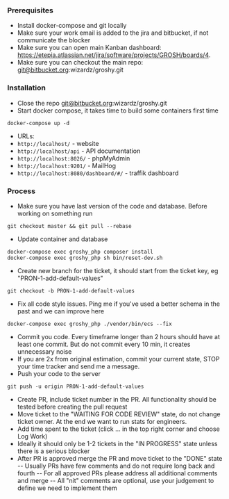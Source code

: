 ### Prerequisites 
 - Install docker-compose and git locally
 - Make sure your work email is added to the jira and bitbucket, if not communicate the blocker
 - Make sure you can open main Kanban dashboard: https://etepia.atlassian.net/jira/software/projects/GROSH/boards/4.
 - Make sure you can checkout the main repo: git@bitbucket.org:wizardz/groshy.git

### Installation
 - Close the repo git@bitbucket.org:wizardz/groshy.git
 - Start docker compose, it takes time to build some containers first time
```
docker-compose up -d
```
- URLs:
 - `http://localhost/` - website
 - `http://localhost/api` - API documentation
 - `http://localhost:8026/` - phpMyAdmin
 - `http://localhost:9201/` - MailHog
 - `http://localhost:8080/dashboard/#/` - traffik dashboard

### Process
 - Make sure you have last version of the code and database. Before working on something run
```
git checkout master && git pull --rebase
``` 
 - Update container and database
```
docker-compose exec groshy_php composer install
docker-compose exec groshy_php sh bin/reset-dev.sh
``` 
 - Create new branch for the ticket, it should start from the ticket key, eg "PRON-1-add-default-values"
```
git checkout -b PRON-1-add-default-values
```
 - Fix all code style issues. Ping me if you've used a better schema in the past and we can improve here
```
docker-compose exec groshy_php ./vendor/bin/ecs --fix
```
 - Commit you code. Every timeframe longer than 2 hours should have at least one commit. But do not commit every 10 min, it creates unnecessary noise
 - If you are 2x from original estimation, commit your current state, STOP your time tracker and send me a message.
 - Push your code to the server
```
git push -u origin PRON-1-add-default-values
```
 - Create PR, include ticket number in the PR. All functionality should be tested before creating the pull request
 - Move ticket to the "WAITING FOR CODE REVIEW" state, do not change ticket owner. At the end we want to run stats for engineers.
 - Add time spent to the ticket (click ... in the top right corner and choose Log Work)
 - Ideally it should only be 1-2 tickets in the "IN PROGRESS" state unless there is a serious blocker
 - After PR is approved merge the PR and move ticket to the "DONE" state
 -- Usually PRs have few comments and do not require long back and fourth
 -- For all approved PRs please address all additional comments and merge
 -- All "nit" comments are optional, use your judgement to define we need to implement them